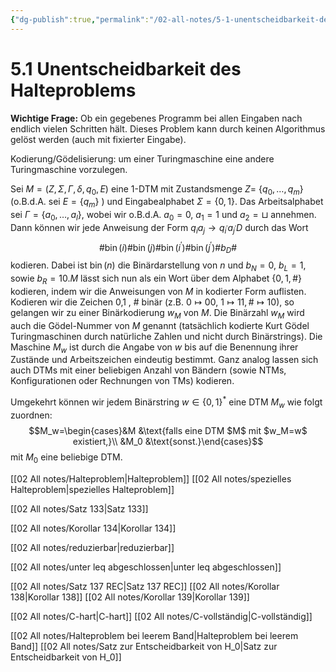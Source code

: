 ```yaml
---
{"dg-publish":true,"permalink":"/02-all-notes/5-1-unentscheidbarkeit-des-halteproblems/","dgHomeLink":true,"dgPassFrontmatter":false}
---
```


# 5.1 Unentscheidbarkeit des Halteproblems
**Wichtige Frage:** Ob ein gegebenes Programm bei allen Eingaben nach endlich vielen Schritten hält. Dieses Problem kann durch keinen Algorithmus gelöst werden (auch mit fixierter Eingabe).

Kodierung/Gödelisierung: um einer Turingmaschine eine andere Turingmaschine vorzulegen. 

Sei $M=\left(Z, \Sigma, \Gamma, \delta, q_{0}, E\right)$ eine 1-DTM mit Zustandsmenge $Z=$ $\left\{q_{0}, \ldots, q_{m}\right\}$ (o.B.d.A. sei $E=\left\{q_{m}\right\}$ ) und Eingabealphabet $\Sigma=\{0,1\}$. Das Arbeitsalphabet sei $\Gamma=\left\{a_{0}, \ldots, a_{l}\right\}$, wobei wir o.B.d.A. $a_{0}=0$, $a_{1}=1$ und $a_{2}=\sqcup$ annehmen. Dann können wir jede Anweisung der Form $q_{i} a_{j} \rightarrow q_{i^{\prime}} a_{j^{\prime}} D$ durch das Wort
$$
\# \operatorname{bin}(i) \# \operatorname{bin}(j) \# \operatorname{bin}\left(i^{\prime}\right) \# \operatorname{bin}\left(j^{\prime}\right) \# b_{D} \#
$$
kodieren. Dabei ist $\operatorname{bin}(n)$ die Binärdarstellung von $n$ und $b_{N}=0$, $b_{L}=1$, sowie $b_{R}=10 . M$ lässt sich nun als ein Wort über dem Alphabet $\{0,1, \#\}$ kodieren, indem wir die Anweisungen von $M$ in kodierter Form auflisten. Kodieren wir die Zeichen 0,1 , # binär (z.B. $0 \mapsto 00$, $1 \mapsto 11, \# \mapsto 10)$, so gelangen wir zu einer Binärkodierung $w_{M}$ von $M$. Die Binärzahl $w_{M}$ wird auch die Gödel-Nummer von $M$ genannt (tatsächlich kodierte Kurt Gödel Turingmaschinen durch natürliche Zahlen und nicht durch Binärstrings). Die Maschine $M_{w}$ ist durch die Angabe von $w$ bis auf die Benennung ihrer Zustände und Arbeitszeichen eindeutig bestimmt. Ganz analog lassen sich auch DTMs mit einer beliebigen Anzahl von Bändern (sowie NTMs, Konfigurationen oder Rechnungen von TMs) kodieren.

Umgekehrt können wir jedem Binärstring $w\in\{0,1\}^*$ eine DTM $M_w$ wie folgt zuordnen: 
$$M_w=\begin{cases}&M &\text{falls eine DTM $M$ mit $w_M=w$ existiert,}\\ &M_0 &\text{sonst.}\end{cases}$$
mit $M_0$ eine beliebige DTM. 

[[02 All notes/Halteproblem|Halteproblem]]
[[02 All notes/spezielles Halteproblem|spezielles Halteproblem]]

[[02 All notes/Satz 133|Satz 133]]

[[02 All notes/Korollar 134|Korollar 134]] 

[[02 All notes/reduzierbar|reduzierbar]]

[[02 All notes/unter leq abgeschlossen|unter leq abgeschlossen]]

[[02 All notes/Satz 137 REC|Satz 137 REC]]
[[02 All notes/Korollar 138|Korollar 138]]
[[02 All notes/Korollar 139|Korollar 139]]

[[02 All notes/C-hart|C-hart]]
[[02 All notes/C-vollständig|C-vollständig]]

[[02 All notes/Halteproblem bei leerem Band|Halteproblem bei leerem Band]]
[[02 All notes/Satz zur Entscheidbarkeit von H_0|Satz zur Entscheidbarkeit von H_0]]
